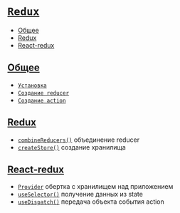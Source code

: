 # [`Redux`](../index.md)

- [Общее](#общее)
- [Redux](#redux-1)
- [React-redux](#react-redux)

## [Общее](#redux)

- [`Установка`](./Общее/Установка.md)
- [`Создание reducer`](<./Общее/Создание reducer.md>)
- [`Создание action`](<./Общее/Создание action.md>)

## [Redux](#redux)

- [`combineReducers()`](./Redux/combineReducers.md) объединение reducer
- [`createStore()`](./Redux/createStore.md) создание хранилища

## [React-redux](#redux)

- [`Provider`](./React-redux/Provider.md) обертка с хранилищем над приложением
- [`useSelector()`](./React-redux/useSelector.md) получение данных из state
- [`useDispatch()`](./React-redux/useDispatch.md) передача объекта события action
